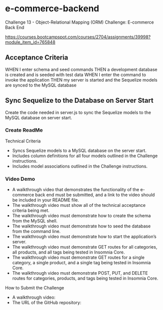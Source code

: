 # e-commerce-backend
Challenge 13 - Object-Relational Mapping (ORM) Challenge: E-commerce Back End

https://courses.bootcampspot.com/courses/2704/assignments/39998?module_item_id=765848


## Acceptance Criteria
<!-- GIVEN a functional Express.js API -->
<!-- WHEN I add my database name, MySQL username, and MySQL password to an environment variable file
THEN I am able to connect to a database using Sequelize -->
WHEN I enter schema and seed commands
THEN a development database is created and is seeded with test data
WHEN I enter the command to invoke the application
THEN my server is started and the Sequelize models are synced to the MySQL database
<!-- WHEN I open API GET routes in Insomnia Core for categories, products, or tags
THEN the data for each of these routes is displayed in a formatted JSON
WHEN I test API POST, PUT, and DELETE routes in Insomnia Core
THEN I am able to successfully create, update, and delete data in my database -->

<!-- ## Seed the Database
After creating the models and routes, run npm run seed to seed data to your database so that you can test your routes. -->

## Sync Sequelize to the Database on Server Start
Create the code needed in server.js to sync the Sequelize models to the MySQL database on server start.

### Create ReadMe
Technical Criteria 
- Syncs Sequelize models to a MySQL database on the server start.
- Includes column definitions for all four models outlined in the Challenge instructions.
- Includes model associations outlined in the Challenge instructions.

### Video Demo
- A walkthrough video that demonstrates the functionality of the e-commerce back end must be submitted, and a link to the video should be included in your README file.
- The walkthrough video must show all of the technical acceptance criteria being met.
- The walkthrough video must demonstrate how to create the schema from the MySQL shell.
- The walkthrough video must demonstrate how to seed the database from the command line.
- The walkthrough video must demonstrate how to start the application’s server.
- The walkthrough video must demonstrate GET routes for all categories, all products, and all tags being tested in Insomnia Core.
- The walkthrough video must demonstrate GET routes for a single category, a single product, and a single tag being tested in Insomnia Core.
- The walkthrough video must demonstrate POST, PUT, and DELETE routes for categories, products, and tags being tested in Insomnia Core.

How to Submit the Challenge
- A walkthrough video:
- The URL of the GitHub repository:


